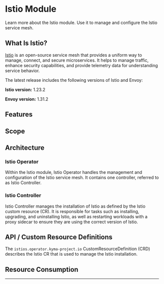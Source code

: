 # Istio Module
Learn more about the Istio module. Use it to manage and configure the Istio service mesh.

## What Is Istio?

[Istio](https://istio.io/latest/) is an open-source service mesh that provides a uniform way to manage, connect, and secure microservices. It helps to manage traffic, enhance security capabilities, and provide telemetry data for understanding service behavior.

The latest release includes the following versions of Istio and Envoy:  

**Istio version:** 1.23.2

**Envoy version:** 1.31.2

## Features

## Scope

## Architecture

### Istio Operator

Within the Istio module, Istio Operator handles the management and configuration of the Istio service mesh. It contains one controller, referred to as Istio Controller.

### Istio Controller

Istio Controller manages the installation of Istio as defined by the Istio custom resource (CR). It is responsible for tasks such as installing, upgrading, and uninstalling Istio, as well as restarting workloads with a proxy sidecar to ensure they are using the correct version of Istio.

## API / Custom Resource Definitions

The `istios.operator.kyma-project.io` CustomResourceDefinition (CRD) describes the Istio CR that is used to manage the Istio installation.

## Resource Consumption



--------------
